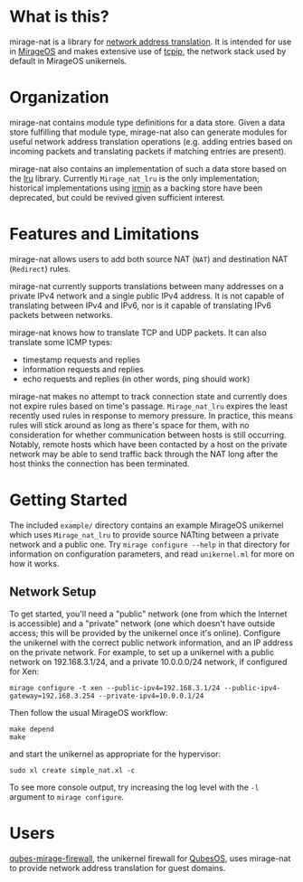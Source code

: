 # What is this?

mirage-nat is a library for [network address translation](https://tools.ietf.org/html/rfc2663).  It is intended for use in [MirageOS](https://mirage.io) and makes extensive use of [tcpip](https://github.com/mirage/mirage-tcpip), the network stack used by default in MirageOS unikernels.

# Organization

mirage-nat contains module type definitions for a data store.  Given a data store fulfilling that module type, mirage-nat also can generate modules for useful network address translation operations (e.g. adding entries based on incoming packets and translating packets if matching entries are present).

mirage-nat also contains an implementation of such a data store based on the [lru](https://github.com/pqwy/ocaml-lru) library.  Currently `Mirage_nat_lru` is the only implementation; historical implementations using [irmin](https://github.com/mirage/irmin) as a backing store have been deprecated, but could be revived given sufficient interest.

# Features and Limitations

mirage-nat allows users to add both source NAT (`NAT`) and destination NAT (`Redirect`) rules.

mirage-nat currently supports translations between many addresses on a private IPv4 network and a single public IPv4 address.  It is not capable of translating between IPv4 and IPv6, nor is it capable of translating IPv6 packets between networks.

mirage-nat knows how to translate TCP and UDP packets.  It can also translate some ICMP types:

* timestamp requests and replies
* information requests and replies
* echo requests and replies (in other words, ping should work)

mirage-nat makes no attempt to track connection state and currently does not expire rules based on time's passage.  `Mirage_nat_lru` expires the least recently used rules in response to memory pressure.  In practice, this means rules will stick around as long as there's space for them, with no consideration for whether communication between hosts is still occurring.  Notably, remote hosts which have been contacted by a host on the private network may be able to send traffic back through the NAT long after the host thinks the connection has been terminated.

# Getting Started

The included `example/` directory contains an example MirageOS unikernel which uses `Mirage_nat_lru` to provide source NATting between a private network and a public one.  Try `mirage configure --help` in that directory for information on configuration parameters, and read `unikernel.ml` for more on how it works.

## Network Setup

To get started, you'll need a "public" network (one from which the Internet is accessible) and a "private" network (one which doesn't have outside access; this will be provided by the unikernel once it's online).  Configure the unikernel with the correct public network information, and an IP address on the private network.  For example, to set up a unikernel with a public network on 192.168.3.1/24, and a private 10.0.0.0/24 network, if configured for Xen:

```
mirage configure -t xen --public-ipv4=192.168.3.1/24 --public-ipv4-gateway=192.168.3.254 --private-ipv4=10.0.0.1/24
```

Then follow the usual MirageOS workflow:

```
make depend
make
```

and start the unikernel as appropriate for the hypervisor:

```
sudo xl create simple_nat.xl -c
```

To see more console output, try increasing the log level with the `-l` argument to `mirage configure`.

# Users

[qubes-mirage-firewall](https://github.com/mirage/qubes-mirage-firewall), the unikernel firewall for [QubesOS](https://qubes-os.org), uses mirage-nat to provide network address translation for guest domains.
